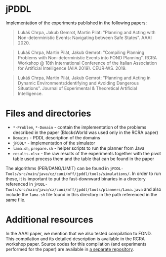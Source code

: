 # jPDDL

Implementation of the experiments published in the following papers:

> Lukáš Chrpa, Jakub Gemrot, Martin Pilát: "Planning and Acting with Non-deterministic Events: Navigating between Safe States". AAAI 2020.

> Lukáš Chrpa, Martin Pilát, Jakub Gemrot: "Compiling Planning Problems with Non-deterministic Events into FOND Planning". RCRA Workshop @ 18th International Conference of the Italian Association for Artificial Intelligence (AIIA 2019). CEUR-WS. 2019.

> Lukáš Chrpa, Martin Pilát, Jakub Gemrot: "Planning and Acting in Dynamic Environments:Identifying and Avoiding Dangerous Situations". Journal of Experimental & Theoretical Artificial Intelligence. 

# Files and directories

- `*-Problem`, `*-Domain` - contain the implementation of the problems described in the paper (BlocksWorld was used only in the RCRA paper)
- `Domains` - PDDL description of the domains
- `jPDDL*` - implementation of the simulator
- `lama.sh`, `prepare.sh` - helper scripts to run the planner from Java
- `results.xlsx` - the raw results of the experiments together with the pivot table used process them and the table that can be found in the paper

The algorithms (PER/DANG/LIMIT) can be found in `jPDDL-Tools/src/main/java/cz/cuni/mff/jpddl/tools/simulations/`. In order to run these, it is important to put the fast-downward binaries in a directory referenced in `jPDDL-Tools/src/main/java/cz/cuni/mff/jpddl/tools/planners/Lama.java` and also include the `lama.sh` file found in this directory in the path referenced in the same file.

# Additional resources

In the AAAI paper, we mention that we also tested compilation to FOND. This compilation and its detailed description is available in the RCRA workshop paper. Source codes for this compilation (and experiments performed for the paper) are available in [a separate repository](https://github.com/martinpilat/events-FOND).
